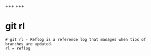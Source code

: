 +++
+++

# git rl

```gitconfig
# git rl - Reflog is a reference log that manages when tips of branches are updated.
rl = reflog
```